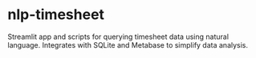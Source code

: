 # nlp-timesheet
Streamlit app and scripts for querying timesheet data using natural language. Integrates with SQLite and Metabase to simplify data analysis.
